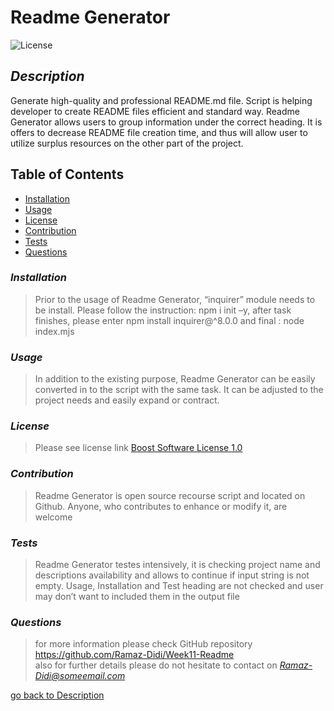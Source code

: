 
  
  # Readme Generator <br />
  ![License](https://img.shields.io/badge/License-Boost_1.0-lightblue.svg)
  ## *Description*
  Generate high-quality and professional README.md file. Script is helping developer to create README files efficient and standard way.  Readme Generator allows users to group information under the correct heading. It is offers to decrease README file creation time, and thus will allow user to utilize surplus resources on the other part of the project. 
  
  ## Table of Contents 
- [Installation](#installation)<br />
- [Usage](#usage)<br />
- [License](#license)<br />
- [Contribution](#contribution)<br />
- [Tests](#tests)<br /> 
- [Questions](#questions)<br />

### *Installation*
> Prior to the usage of Readme Generator, “inquirer” module needs to be install. Please follow the instruction:  npm i init –y, after task finishes, please enter npm install inquirer@^8.0.0 and final : node index.mjs

### *Usage*
> In addition to the existing purpose, Readme Generator can be easily converted in to the script with the same task. It can be adjusted to the project needs and easily expand or contract.

### *License*
> Please see license link  [Boost Software License 1.0](https://www.boost.org/LICENSE_1_0.txt)

### *Contribution*
>  Readme Generator is open source recourse script and located on Github. Anyone, who contributes to enhance or modify it, are welcome

### *Tests*
>  Readme Generator testes intensively, it is checking project name and descriptions availability and allows to continue if input string is not empty. Usage, Installation and Test heading are not checked and user may don’t want to included them in the output file

### *Questions*
>  for more information please check GitHub repository https://github.com/Ramaz-Didi/Week11-Readme<br />
 also for further details please do not hesitate to contact on *Ramaz-Didi@someemail.com*

 
[go back to Description](#description)
      
     